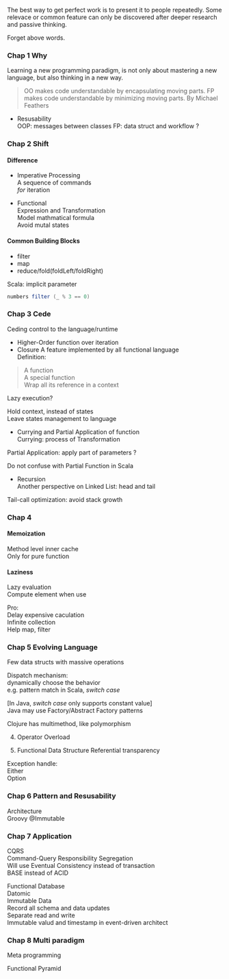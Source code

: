 The best way to get perfect work is to present it to people repeatedly. Some relevace or common feature can only be discovered after deeper research and passive thinking.

Forget above words.

### Chap 1 Why
Learning a new programming paradigm, is not only about mastering a new language, but also thinking in a new way.

> OO makes code understandable by encapsulating moving parts. FP makes code understandable by minimizing moving parts.
By Michael Feathers

- Resusability    
OOP: messages between classes
FP: data struct and workflow ?

### Chap 2 Shift
#### Difference
- Imperative Processing   
A sequence of commands   
_for_ iteration

- Functional    
Expression and Transformation    
Model mathmatical formula    
Avoid mutal states    

#### Common Building Blocks
- filter
- map
- reduce/fold(foldLeft/foldRight)

Scala: implicit parameter
```Scala
numbers filter (_ % 3 == 0)
```

### Chap 3 Cede
Ceding control to the language/runtime

- Higher-Order function over iteration
- Closure
A feature implemented by all functional language    
Definition:
> A function    
A special function   
Wrap all its reference in a context

Lazy execution?

Hold context, instead of states    
Leave states management to language

- Currying and Partial Application of function    
Currying: process of Transformation

Partial Application: apply part of parameters ?

Do not confuse with Partial Function in Scala

- Recursion    
Another perspective on Linked List: head and tail    

Tail-call optimization: avoid stack growth

### Chap 4
#### Memoization
Method level inner cache    
Only for pure function

#### Laziness
Lazy evaluation    
Compute element when use   

Pro:  
Delay expensive caculation  
Infinite collection  
Help map, filter

### Chap 5 Evolving Language
Few data structs with massive operations

Dispatch mechanism:  
dynamically choose the behavior  
e.g. pattern match in Scala, _switch case_

[In Java, _switch case_ only supports constant value]  
Java may use Factory/Abstract Factory patterns

Clojure has multimethod, like polymorphism

4. Operator Overload

5. Functional Data Structure
Referential transparency  

Exception handle:  
Either  
Option

### Chap 6 Pattern and Resusability
Architecture  
Groovy @Immutable

### Chap 7 Application
CQRS  
Command-Query Responsibility Segregation  
Will use Eventual Consistency instead of transaction  
BASE instead of ACID

Functional Database  
Datomic  
Immutable Data  
Record all schema and data updates  
Separate read and write  
Immutable valud and timestamp in event-driven architect  

### Chap 8 Multi paradigm
Meta programming  

Functional Pyramid  
